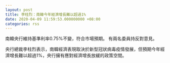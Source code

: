 ```yaml
---
layout: post
title: 李柱烈：南韓今年經濟增長難以超過1%
date: 2020-04-09 11:59:53.000000000 +08:00
categories: rss
---
```


南韓央行維持基準利率0.75%不變，符合市場預期。 有兩名委員持反對意見。

央行總裁李柱烈表示，南韓經濟表現取決於新型冠狀病毒疫情發展，但預期今年經濟增長難以超過1%，央行擁有應對經濟增長放緩的政策空間。
